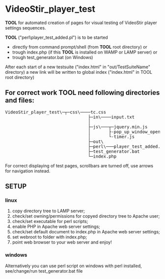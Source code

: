 <h1>VideoStir_player_test</h1>
<p><strong>TOOL</strong> for automated creation of pages for visual testing of VideoStir player settings sequences.</p>
<p><strong>TOOL</strong> ("perl\player_test_added.pl") is to be started</p>
<ul>
<li>directly from command prompt/shell (from <strong>TOOL</strong> root directory) or 
<li>trough index.php (if this <strong>TOOL</strong> is installed on WAMP or LAMP server) or 
<li>trough test_generator.bat (on Windows)
</ul>	
<p>After each start of a new testsuite ("index.html" in "out/TestSuiteName" directory) a new link will be written to global index ("index.html" in TOOL root directory)</p>
<h2>For correct work <strong>TOOL</strong> need following directories and files:</h2>

<pre>VideoStir_player_test\─┬─css\────tc.css
                                ├─in\────input.txt
                                │       
                                ├─js\───┬─jquery.min.js
                                │       ├-pop_up_window_open.js
                                │       └-timer.js
                                ├─out\
                                ├─perl\───player_test_added.pl
                                ├─test_generator.bat
                                └─index.php</pre>
                                
<p>For correct displaying of test pages, scrollbars are turned off, use arrows for navigation instead.</p>
<h2>SETUP</h2>
<h3>linux</h3>
<ol>
<li>copy directory tree to LAMP server;
<li>check/set owning/permissions for copyed directory tree to Apache user;
<li>check/set executable for perl scripts;
<li>enable PHP in Apache web server settings;
<li>check/set default document to index.php in Apache web server settings;
<li>set webroot to folder with index.php;
<li>point web browser to your web server and enjoy!
</ol>
<h3>windows</h3>
<p>Alternatively you can use perl script on windows with perl installed,
see/change/run test_generator.bat file</p>
